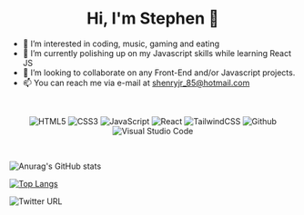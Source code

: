 <h1 align="center">Hi, I'm Stephen 👋</h1>

- 👀 I’m interested in coding, music, gaming and eating
- 🌱 I’m currently polishing up on my Javascript skills while learning React JS 
- 💞️ I’m looking to collaborate on any Front-End and/or Javascript projects. 
- 📫 You can reach me via e-mail at shenryjr_85@hotmail.com

<br>

<p align="center">
<img alt="HTML5" src="https://img.shields.io/badge/html5-%23fca9ae.svg?style=for-the-badge&logo=html5&logoColor=140200"/>
<img alt="CSS3" src="https://img.shields.io/badge/css3-%23ffd2ce.svg?style=for-the-badge&logo=css3&logoColor=140200"/>
<img alt="JavaScript" src="https://img.shields.io/badge/javascript-%23e4626b.svg?style=for-the-badge&logo=javascript&logoColor=%23F7DF1E"/>
<img alt="React" src="https://img.shields.io/badge/react-%23f2ca61.svg?style=for-the-badge&logo=react&logoColor=%2361DAFB"/>
<img alt="TailwindCSS" src="https://img.shields.io/badge/tailwind css-%23fca9ae.svg?style=for-the-badge&logo=tailwind-css&logoColor=140200"/>
<img alt="Github" src="https://img.shields.io/badge/github-%23e4626b.svg?style=for-the-badge&logo=github&logoColor=140200"/>
<img alt="Visual Studio Code" src="https://img.shields.io/badge/Visual Studio Code-f2ca61.svg?style=for-the-badge&logo=visual-studio-code&logoColor=140200"/>
</p>

<br>

![Anurag's GitHub stats](https://github-readme-stats.vercel.app/api?username=StephenHenryJr&show_icons=true&theme=radical)

[![Top Langs](https://github-readme-stats.vercel.app/api/top-langs/?username=StephenHenryJr&layout=compact)](https://github.com/anuraghazra/github-readme-stats)

![Twitter URL](https://img.shields.io/twitter/url?label=Twitter&style=social&url=https%3A%2F%2Ftwitter.com%2FankiDoodle_)
